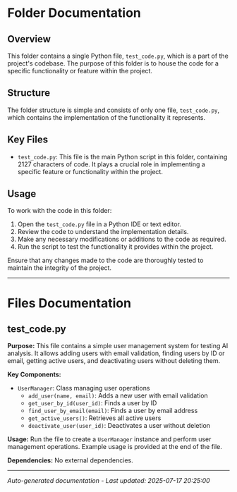 # Folder Documentation

## Overview
This folder contains a single Python file, `test_code.py`, which is a part of the project's codebase. The purpose of this folder is to house the code for a specific functionality or feature within the project.

## Structure
The folder structure is simple and consists of only one file, `test_code.py`, which contains the implementation of the functionality it represents.

## Key Files
- `test_code.py`: This file is the main Python script in this folder, containing 2127 characters of code. It plays a crucial role in implementing a specific feature or functionality within the project.

## Usage
To work with the code in this folder:
1. Open the `test_code.py` file in a Python IDE or text editor.
2. Review the code to understand the implementation details.
3. Make any necessary modifications or additions to the code as required.
4. Run the script to test the functionality it provides within the project.

Ensure that any changes made to the code are thoroughly tested to maintain the integrity of the project.

---

# Files Documentation

## test_code.py

**Purpose:** This file contains a simple user management system for testing AI analysis. It allows adding users with email validation, finding users by ID or email, getting active users, and deactivating users without deleting them.

**Key Components:**
- `UserManager`: Class managing user operations
  - `add_user(name, email)`: Adds a new user with email validation
  - `get_user_by_id(user_id)`: Finds a user by ID
  - `find_user_by_email(email)`: Finds a user by email address
  - `get_active_users()`: Retrieves all active users
  - `deactivate_user(user_id)`: Deactivates a user without deletion

**Usage:** Run the file to create a `UserManager` instance and perform user management operations. Example usage is provided at the end of the file.

**Dependencies:** No external dependencies.

---
*Auto-generated documentation - Last updated: 2025-07-17 20:25:00*
